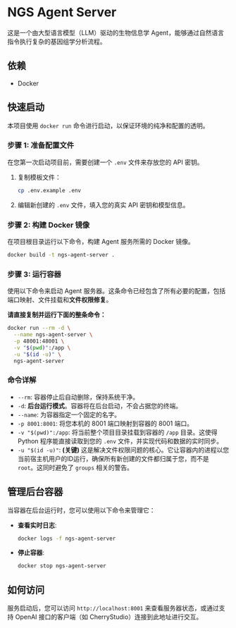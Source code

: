 # NGS Agent Server

这是一个由大型语言模型（LLM）驱动的生物信息学 Agent，能够通过自然语言指令执行复杂的基因组学分析流程。

## 依赖

- Docker

## 快速启动

本项目使用 `docker run` 命令进行启动，以保证环境的纯净和配置的透明。

### 步骤 1: 准备配置文件

在您第一次启动项目前，需要创建一个 `.env` 文件来存放您的 API 密钥。

1.  复制模板文件：
    ```bash
    cp .env.example .env
    ```

2.  编辑新创建的 `.env` 文件，填入您的真实 API 密钥和模型信息。

### 步骤 2: 构建 Docker 镜像

在项目根目录运行以下命令，构建 Agent 服务所需的 Docker 镜像。

```bash
docker build -t ngs-agent-server .
```

### 步骤 3: 运行容器

使用以下命令来启动 Agent 服务器。这条命令已经包含了所有必要的配置，包括端口映射、文件挂载和**文件权限修复**。

**请直接复制并运行下面的整条命令：**

```bash
docker run --rm -d \
  --name ngs-agent-server \
  -p 48001:48001 \
  -v "$(pwd)":/app \
  -u "$(id -u)" \
  ngs-agent-server
```

### 命令详解

- `--rm`: 容器停止后自动删除，保持系统干净。
- `-d`: **后台运行模式**。容器将在后台启动，不会占据您的终端。
- `--name`: 为容器指定一个固定的名字。
- `-p 8001:8001`: 将您本机的 8001 端口映射到容器的 8001 端口。
- `-v "$(pwd)":/app`: 将当前整个项目目录挂载到容器的 `/app` 目录。这使得 Python 程序能直接读取到您的 `.env` 文件，并实现代码和数据的实时同步。
- `-u "$(id -u)"`: **(关键)** 这是解决文件权限问题的核心。它让容器内的进程以您当前宿主机用户的ID运行，确保所有新创建的文件都归属于您，而不是 `root`。这同时避免了 `groups` 相关的警告。

## 管理后台容器

当容器在后台运行时，您可以使用以下命令来管理它：

- **查看实时日志**:
  ```bash
  docker logs -f ngs-agent-server
  ```

- **停止容器**:
  ```bash
  docker stop ngs-agent-server
  ```

## 如何访问

服务启动后，您可以访问 `http://localhost:8001` 来查看服务器状态，或通过支持 OpenAI 接口的客户端（如 CherryStudio）连接到此地址进行交互。
